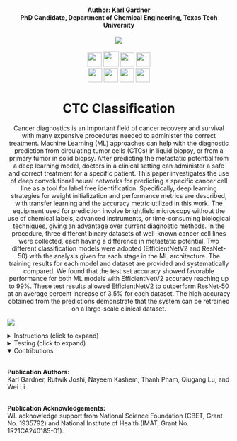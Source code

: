 <h4 align="center">Author: Karl Gardner<br>PhD Candidate, Department of Chemical Engineering, Texas Tech University</h4>

<div align="center">
  <a href="https://www.depts.ttu.edu/che/research/li-lab/">
  <img src="https://user-images.githubusercontent.com/91646805/154190573-53e361f6-7c60-4062-b56b-7cbd11d39fc4.jpg"/></a><br><br>
  
  <a href="https://www.depts.ttu.edu/che/research/li-lab/">
  <img src="https://user-images.githubusercontent.com/91646805/156635015-0cdcb0bb-0482-4693-b096-04f2a78f6b8e.svg" height="32"/></a>
  
  <a href="https://sites.google.com/view/scalab/">
  <img src="https://user-images.githubusercontent.com/91646805/211090371-b36f11db-15e7-48eb-901a-44204998ec38.svg" height="35"/></a>
  
  <a href="https://www.depts.ttu.edu/che/">
  <img src="https://user-images.githubusercontent.com/91646805/156641068-be8f0336-89b5-43e9-aa64-39481ce37c94.svg" height="32"/></a>
  
  <a href="https://www.cancer.gov/">
  <img src="https://user-images.githubusercontent.com/91646805/211325390-f26d7325-acc9-499f-9e42-594ca1ce6444.svg" height="32"/></a><br>

  <a href="https://publishing.aip.org/publications/journals/apl-machine-learning/?gclid=CjwKCAiAk--dBhABEiwAchIwkW85gPF_TYNhW8NbKHxNKIodFyrg0OJCNRaFZ87TmQS7HegxnaVB1hoCWZ8QAvD_BwE">
  <img src="https://user-images.githubusercontent.com/91646805/211326974-a4d8b218-784c-4236-b309-cb90520f77a9.svg" height="32"/></a>

  <a href="https://colab.research.google.com/github/karl-gardner/ctc_classification/blob/main/ENetV2_classifier.ipynb">
  <img src="https://user-images.githubusercontent.com/91646805/211091206-4bee10e4-0e41-4639-899f-e52dec841878.svg" height="32"/></a>

  <a href="https://colab.research.google.com/github/karl-gardner/ctc_classification/blob/main/ResNet_classifier.ipynb">
  <img src="https://user-images.githubusercontent.com/91646805/211091614-8e8b4c0a-9f0f-4276-bb36-0ce92040dbe8.svg" height="32"/></a>

 <a href="https://colab.research.google.com/github/karl-gardner/ctc_classification/blob/main/split_dataset.ipynb">
  <img src="https://user-images.githubusercontent.com/91646805/173894210-b7c51cae-0ce9-4de7-aab6-faa19fc626bd.svg" height="32"/></a>


# CTC Classification
Cancer diagnostics is an important field of cancer recovery and survival with many expensive procedures needed to administer the correct treatment. Machine Learning (ML) approaches can help with the diagnostic prediction from circulating tumor cells (CTCs) in liquid biopsy, or from a primary tumor in solid biopsy. After predicting the metastatic potential from a deep learning model, doctors in a clinical setting can administer a safe and correct treatment for a specific patient. This paper investigates the use of deep convolutional neural networks for predicting a specific cancer cell line as a tool for label free identification. Specifically, deep learning strategies for weight initialization and performance metrics are described, with transfer learning and the accuracy metric utilized in this work. The equipment used for prediction involve brightfield microscopy without the use of chemical labels, advanced instruments, or time-consuming biological techniques, giving an advantage over current diagnostic methods. In the procedure, three different binary datasets of well-known cancer cell lines were collected, each having a difference in metastatic potential. Two different classification models were adopted (EfficientNetV2 and ResNet-50) with the analysis given for each stage in the ML architecture. The training results for each model and dataset are provided and systematically compared. We found that the test set accuracy showed favorable performance for both ML models with EfficientNetV2 accuracy reaching up to 99%. These test results allowed EfficientNetV2 to outperform ResNet-50 at an average percent increase of 3.5% for each dataset. The high accuracy obtained from the predictions demonstrate that the system can be retrained on a large-scale clinical dataset.
</div>

<img src="https://user-images.githubusercontent.com/91646805/211077815-91b7d636-9bd1-435a-bd97-9aa37845d1cf.jpg"/></a>

<details>
<summary>Instructions (click to expand)</summary>
<br>


1) First create a folder in your google drive account called "cell_classification" (This step is important in order to keep the directories in check)
2) Use this link <a href="https://drive.google.com/drive/folders/1gDWWXDQp-M0cqsKTranTf05x-TqDn4a0?usp=sharing">
  <img src="https://user-images.githubusercontent.com/91646805/156700933-5cc77dba-5df1-40c0-94c8-7459abb6402b.svg" height="18"/></a> to access the shared google drive folder
3) At the top there will be a dropdown arrow after the folder location (Shared with me > data_files): click on this dropdown arrow
4) Click on the "Add shortcut to Drive" button then navigate to inside your ctc_classification folder and click the blue "Add Shortcut" button.  This will add a shortcut to the shared google drive folder in your ctc_classification folder.
5) Open the ENetV2_classifier.ipynb colab notebook from the colab badge provided above then click "Save a copy in Drive" under File > Save a copy in Drive.
6) This will save the notebook in the "Colab Notebooks" folder in your google drive.  Move this notebook to the ctc_classification folder and rename it ENetV2_classifier.ipynb in order for the directories to be correct.
7) Do the same with the ResNet_classifier.ipynb colab notebook. The final cell_classification folder should look like this:![image](https://user-images.githubusercontent.com/91646805/211118374-f74252d6-f332-4112-a95e-eddb16755a3a.png)
7) You can now use the notebooks to perform more testing or contribute to the project.  You can find the code written for many of the figures in the final paper: DOI Website
</details>

<details>
<summary>Testing (click to expand)</summary><br>
Nearly all figures and tables from the paper are outlined in ENetV2 and ResNet50 colab notebooks. First choose the dataset that you would like to investigate, e.g. the SKOV3nvsd dataset. Therefore choose the "dataset" variable as 3 because this is the fourth element in the datasets list:
<img src="https://user-images.githubusercontent.com/91646805/211102029-c66b01c7-064f-48e8-a272-50e47353faad.png"/></a>

Table 1 displays the annotation summary for each dataset after augmentations. This can be shown in section 6.2 of each colab notebook:<br><br>
<img src="https://user-images.githubusercontent.com/91646805/211099908-161890cf-5937-4938-96c6-0a2ea842223c.png"/></a>
<br><br>
After running this cell you will get the following output:<br><br>
<img src="https://user-images.githubusercontent.com/91646805/211100493-ba3985fa-9d8e-4a17-8e33-b227c7546f3a.png"/></a>
<br><br>
This matches the numbers for the SKOV3drvsn data in Table 2 in the publication:<br><br>
<img src="https://user-images.githubusercontent.com/91646805/211100889-e8a8ca6e-15ea-4fc5-bc84-0360803c6630.png"/></a>

</details>

<details open>
<summary>Contributions</summary><br>

 **Publication Authors:**<br>Karl Gardner, Rutwik Joshi, Nayeem Kashem, Thanh Pham, Qiugang Lu, and Wei Li<br><br>
 
 **Publication Acknowledgements:**<br>WL acknowledge support from National Science Foundation (CBET, Grant No. 1935792) and National Institute of Health (IMAT, Grant No. 1R21CA240185-01).
</details>
